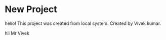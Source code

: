 # New Project 

hello! This project was created from local system.
Created by Vivek kumar.

hii Mr Vivek 
